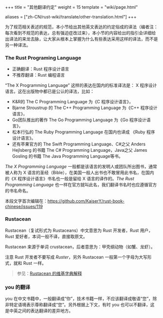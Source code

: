 +++
title = "其他翻译约定"
weight = 15
template = "wiki/page.html"

aliases = ["zh-CN/rust-wiki/translate/other-translation.html"]
+++

为了规范相关表述的规范，本小节给出其他英文表达的约定俗成的译法（编者注：每次看到不规范的表达，总有强迫症改过来），本小节的内容给出的指引会详细给出译法的来龙去脉，让大家从根本上掌握为什么有些表达采用这样的译法，而不是另一种译法。

### The Rust Programing Language

- 正确翻译：Rust 程序设计语言
- 不推荐翻译：Rust 编程语言

“The X Programming Language” 这样的表达在国内的标准译法是： X 程序设计语言。这在出版物中都已是公认的译法，比如：

- K&R的 The C Programming Language 为《C 程序设计语言》，
- Bjarne Stroustrup 的 The C++ Programming Language 为《C++ 程序设计语言》，
- Go团队推出的著作 The Go Programming Language 为《Go 程序设计语言》，
- 松本行弘的 The Ruby Programming Language 在国内也译成 《Ruby 程序设计语言》。
- 还有苹果官方的 The Swift Programming Language、C#之父 Anders Hejlsberg 的书籍 The C# Programming Language，Java之父 James Gosling 的书籍 The Java Programming Language等书。

*The X Programming Language* 一般都是该语言的发明人或团队所出图书，通常被人称为 X 语言的圣经（Bible），在美国一般人出书也不敢冒用此书名，在国内的《X 程序设计语言》书名也一般是留给 X 语言的译作的。*The Rust Programming Language* 也一样在官方就叫此名，我们翻译书名时也应遵循官方的书名命名。

本段文字首次编辑在：<https://github.com/KaiserY/rust-book-chinese/issues/119>

### Rustacean

Rustacean（复试形式为 Rustaceans）中文意思为 Rust 开发者，Rust 用户，Rust 爱好者，本词一般不译，直接取原文。

Rustacean 来源于单词 crustacean，后者意思为：甲壳纲动物（如蟹、龙虾）。

注意 Rust 开发者不要写成 *Ruster*，另外 Rustacean 一般第一个字母为大写形式，就和 Rust 一样。

> 参见：[Rustacean 的维基字典解释](https://en.wiktionary.org/wiki/Rustacean)

### you 的翻译

you 在中文书籍中，一般翻译成“你”，技术书籍一样，不应该翻译成敬语“您”，除非特定语境表示尊称翻译成“您”。另外根据上下文，有时 you 也可以不翻译，这是中英之间的表达翻译的差异地方。

